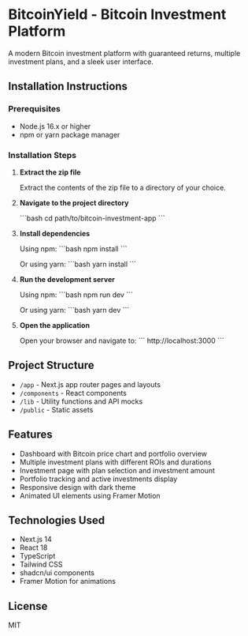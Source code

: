 # BitcoinYield - Bitcoin Investment Platform

A modern Bitcoin investment platform with guaranteed returns, multiple investment plans, and a sleek user interface.

## Installation Instructions

### Prerequisites

- Node.js 16.x or higher
- npm or yarn package manager

### Installation Steps

1. **Extract the zip file**

   Extract the contents of the zip file to a directory of your choice.

2. **Navigate to the project directory**

   \`\`\`bash
   cd path/to/bitcoin-investment-app
   \`\`\`

3. **Install dependencies**

   Using npm:
   \`\`\`bash
   npm install
   \`\`\`

   Or using yarn:
   \`\`\`bash
   yarn install
   \`\`\`

4. **Run the development server**

   Using npm:
   \`\`\`bash
   npm run dev
   \`\`\`

   Or using yarn:
   \`\`\`bash
   yarn dev
   \`\`\`

5. **Open the application**

   Open your browser and navigate to:
   \`\`\`
   http://localhost:3000
   \`\`\`

## Project Structure

- `/app` - Next.js app router pages and layouts
- `/components` - React components
- `/lib` - Utility functions and API mocks
- `/public` - Static assets

## Features

- Dashboard with Bitcoin price chart and portfolio overview
- Multiple investment plans with different ROIs and durations
- Investment page with plan selection and investment amount
- Portfolio tracking and active investments display
- Responsive design with dark theme
- Animated UI elements using Framer Motion

## Technologies Used

- Next.js 14
- React 18
- TypeScript
- Tailwind CSS
- shadcn/ui components
- Framer Motion for animations

## License

MIT
